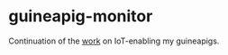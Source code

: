 # guineapig-monitor

Continuation of the [work](http://pracujlabs.io/2015/12/31/pig-surveilance.html) on IoT-enabling my guineapigs.
